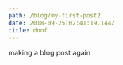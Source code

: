```yaml
---
path: /blog/my-first-post2
date: 2018-09-25T02:41:19.144Z
title: doof
---
```

making a blog post again
